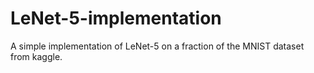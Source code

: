 # LeNet-5-implementation
A simple implementation of LeNet-5 on a fraction of the MNIST dataset from kaggle.

